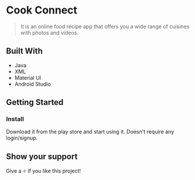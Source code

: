 # Cook Connect

>It is an online food recipe app that offers you a wide range of cuisines with
photos and videos.

## Built With

- Java
- XML
- Material UI
- Android Studio

## Getting Started

### Install
Download it from the play store and start using it. Doesn't require any login/signup.

## Show your support

Give a ⭐️ if you like this project!

